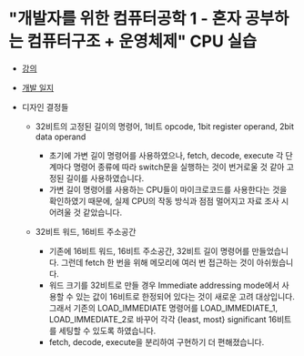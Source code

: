 # "개발자를 위한 컴퓨터공학 1 - 혼자 공부하는 컴퓨터구조 + 운영체제" CPU 실습

- [강의](https://www.inflearn.com/course/%ED%98%BC%EC%9E%90-%EA%B3%B5%EB%B6%80%ED%95%98%EB%8A%94-%EC%BB%B4%ED%93%A8%ED%84%B0%EA%B5%AC%EC%A1%B0-%EC%9A%B4%EC%98%81%EC%B2%B4%EC%A0%9C/dashboard)

- [개발 일지](https://www.inflearn.com/blogs/9185)

- 디자인 결정들

    - 32비트의 고정된 길이의 명령어, 1비트 opcode, 1bit register operand, 2bit data operand
        - 초기에 가변 길이 명령어를 사용하였으나, fetch, decode, execute 각 단계마다 명령어 종류에 
          따라 switch문을 실행하는 것이 번거로울 것 같아 고정된 길이를 사용하였습니다.
        - 가변 길이 명령어를 사용하는 CPU들이 마이크로코드를 사용한다는 것을 확인하였기 때문에,
          실제 CPU의 작동 방식과 점점 멀어지고 자료 조사 시 어려울 것 같았습니다.

    - 32비트 워드, 16비트 주소공간
        - 기존에 16비트 워드, 16비트 주소공간, 32비트 길이 명령어를 만들었습니다.
          그런데 fetch 한 번을 위해 메모리에 여러 번 접근하는 것이 아쉬웠습니다.
        - 워드 크기를 32비트로 만들 경우 Immediate addressing mode에서 사용할 수 있는 값이 16비트로
          한정되어 있다는 것이 새로운 고려 대상입니다.
          그래서 기존의 LOAD_IMMEDIATE 명령어를 LOAD_IMMEDIATE_1, LOAD_IMMEDIATE_2로 바꾸어 각각
          {least, most} significant 16비트를 세팅할 수 있도록 하였습니다.
        - fetch, decode, execute을 분리하여 구현하기 더 편해졌습니다.
